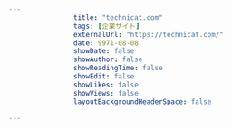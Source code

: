 ---
                title: "technicat.com"
                tags: [企業サイト]
                externalUrl: "https://technicat.com/"
                date: 9971-08-08
                showDate: false
                showAuthor: false
                showReadingTime: false
                showEdit: false
                showLikes: false
                showViews: false
                layoutBackgroundHeaderSpace: false
                ---

